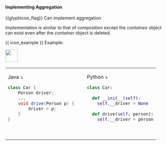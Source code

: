 <div id="title">

#### Implementing Aggregation

</div>

<span id="prereqs"><dynamic-panel src="../../oopDesign/associations/aggregation/unit-inElsewhere-asFlat.md" boilerplate header="%%{{glyphicon_education}} Design → OOP → Associations → Aggregation%%" /></span>

<span id="outcomes">{{glyphicon_flag}} Can implement aggregation</span>

<div id="body">

Implementation is similar to that of composition except the _containee_ object can exist even after the _container_ object is deleted.

<tip-box>

{{ icon_example }} Example:

<img src="{{baseUrl}}/oopImplementation/aggregation/images/carPerson.png" height="40" />

<table> 
<tr>
  <td valign="top">

Java :arrow_heading_down:
```java
class Car {
    Person driver;
    ...
    void drive(Person p) {
        driver = p;
    }
}
```
  </td>
  <td>&nbsp;&nbsp;<br><br></td>
  <td valign="top">

Python :arrow_heading_down:
```python
class Car:
  
  def __init__(self):
    self.__driver = None
    
  def drive(self, person):
    self.__driver = person
```
  </td>
</tr>
</table>



</tip-box>

</div>

<div id="extras">
</div>